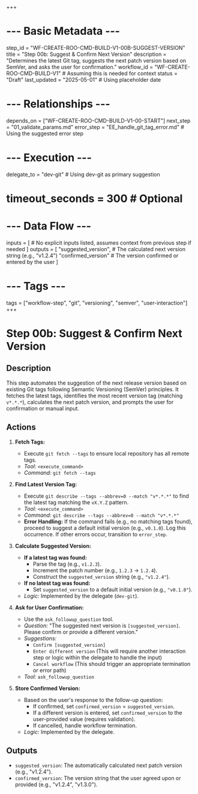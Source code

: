 +++
# --- Basic Metadata ---
step_id = "WF-CREATE-ROO-CMD-BUILD-V1-00B-SUGGEST-VERSION"
title = "Step 00b: Suggest & Confirm Next Version"
description = "Determines the latest Git tag, suggests the next patch version based on SemVer, and asks the user for confirmation."
workflow_id = "WF-CREATE-ROO-CMD-BUILD-V1" # Assuming this is needed for context
status = "Draft"
last_updated = "2025-05-01" # Using placeholder date

# --- Relationships ---
depends_on = ["WF-CREATE-ROO-CMD-BUILD-V1-00-START"]
next_step = "01_validate_params.md"
error_step = "EE_handle_git_tag_error.md" # Using the suggested error step

# --- Execution ---
delegate_to = "dev-git" # Using dev-git as primary suggestion
# timeout_seconds = 300 # Optional

# --- Data Flow ---
inputs = [
    # No explicit inputs listed, assumes context from previous step if needed
]
outputs = [
    "suggested_version", # The calculated next version string (e.g., "v1.2.4")
    "confirmed_version"  # The version confirmed or entered by the user
]

# --- Tags ---
tags = ["workflow-step", "git", "versioning", "semver", "user-interaction"]
+++

# Step 00b: Suggest & Confirm Next Version

## Description

This step automates the suggestion of the next release version based on existing Git tags following Semantic Versioning (SemVer) principles. It fetches the latest tags, identifies the most recent version tag (matching `v*.*.*`), calculates the next patch version, and prompts the user for confirmation or manual input.

## Actions

1.  **Fetch Tags:**
    *   Execute `git fetch --tags` to ensure local repository has all remote tags.
    *   *Tool:* `<execute_command>`
    *   *Command:* `git fetch --tags`

2.  **Find Latest Version Tag:**
    *   Execute `git describe --tags --abbrev=0 --match "v*.*.*"` to find the latest tag matching the `vX.Y.Z` pattern.
    *   *Tool:* `<execute_command>`
    *   *Command:* `git describe --tags --abbrev=0 --match "v*.*.*"`
    *   **Error Handling:** If the command fails (e.g., no matching tags found), proceed to suggest a default initial version (e.g., `v0.1.0`). Log this occurrence. If other errors occur, transition to `error_step`.

3.  **Calculate Suggested Version:**
    *   **If a latest tag was found:**
        *   Parse the tag (e.g., `v1.2.3`).
        *   Increment the patch number (e.g., `1.2.3` -> `1.2.4`).
        *   Construct the `suggested_version` string (e.g., `"v1.2.4"`).
    *   **If no latest tag was found:**
        *   Set `suggested_version` to a default initial version (e.g., `"v0.1.0"`).
    *   *Logic:* Implemented by the delegate (`dev-git`).

4.  **Ask for User Confirmation:**
    *   Use the `ask_followup_question` tool.
    *   *Question:* "The suggested next version is `[suggested_version]`. Please confirm or provide a different version."
    *   *Suggestions:*
        *   `Confirm [suggested_version]`
        *   `Enter different version` (This will require another interaction step or logic within the delegate to handle the input)
        *   `Cancel workflow` (This should trigger an appropriate termination or error path)
    *   *Tool:* `ask_followup_question`

5.  **Store Confirmed Version:**
    *   Based on the user's response to the follow-up question:
        *   If confirmed, set `confirmed_version` = `suggested_version`.
        *   If a different version is entered, set `confirmed_version` to the user-provided value (requires validation).
        *   If cancelled, handle workflow termination.
    *   *Logic:* Implemented by the delegate.

## Outputs

*   `suggested_version`: The automatically calculated next patch version (e.g., "v1.2.4").
*   `confirmed_version`: The version string that the user agreed upon or provided (e.g., "v1.2.4", "v1.3.0").